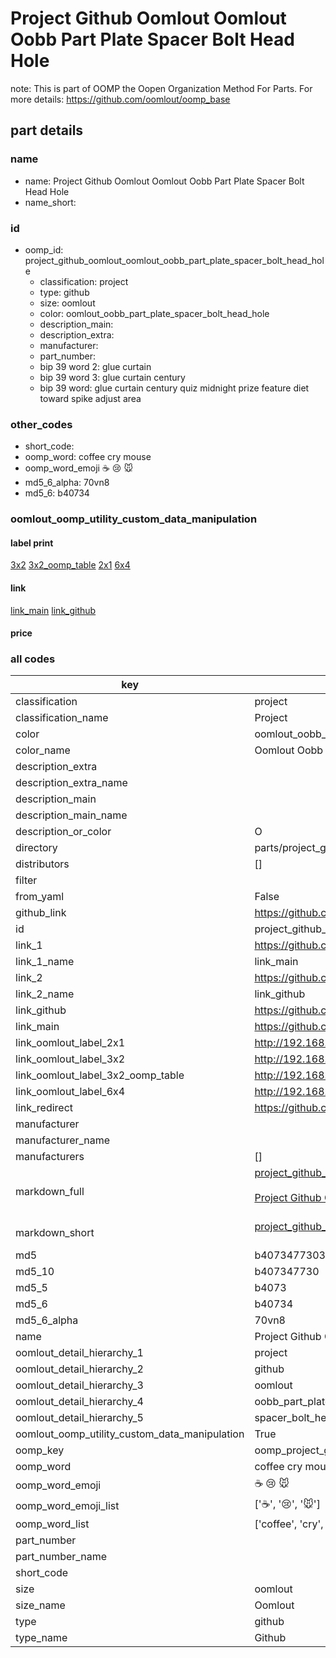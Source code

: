 # Project Github Oomlout Oomlout Oobb Part Plate Spacer Bolt Head Hole  

note: This is part of OOMP the Oopen Organization Method For Parts. For more details: https://github.com/oomlout/oomp_base

##  part details
  







### name
* name: Project Github Oomlout Oomlout Oobb Part Plate Spacer Bolt Head Hole
* name_short: 
### id
* oomp_id: project_github_oomlout_oomlout_oobb_part_plate_spacer_bolt_head_hole
  * classification: project
  * type: github
  * size: oomlout
  * color: oomlout_oobb_part_plate_spacer_bolt_head_hole
  * description_main: 
  * description_extra: 
  * manufacturer: 
  * part_number: 
  * bip 39 word 2: glue curtain
  * bip 39 word 3: glue curtain century
  * bip 39 word: glue curtain century quiz midnight prize feature diet toward spike adjust area

### other_codes
* short_code: 
* oomp_word: coffee cry mouse
* oomp_word_emoji :coffee: :cry: :mouse:
* md5_6_alpha: 70vn8
* md5_6: b40734






### oomlout_oomp_utility_custom_data_manipulation
#### label print
[3x2](http://192.168.1.245:1112/?label=oomp%2070vn8)
[3x2_oomp_table](http://192.168.1.108:1112/?label=oomp%2070vn8)
[2x1](http://192.168.1.242:1112/?label=oomp%2070vn8)
[6x4](http://192.168.1.55:1112/?label=oomp%2070vn8)    

#### link

[link_main](https://github.com/oomlout/oomlout_oomp_version_1_messy/tree/main/parts/project_github_oomlout_oomlout_oobb_part_plate_spacer_bolt_head_hole) [link_github](https://github.com/oomlout/oomlout_oomp_version_1_messy/tree/main/parts/project_github_oomlout_oomlout_oobb_part_plate_spacer_bolt_head_hole)                             

#### price







### all codes 
| key | value |  
| --- | --- |  
| classification | project |  
| classification_name | Project |  
| color | oomlout_oobb_part_plate_spacer_bolt_head_hole |  
| color_name | Oomlout Oobb Part Plate Spacer Bolt Head Hole |  
| description_extra |  |  
| description_extra_name |  |  
| description_main |  |  
| description_main_name |  |  
| description_or_color | O  |  
| directory | parts/project_github_oomlout_oomlout_oobb_part_plate_spacer_bolt_head_hole |  
| distributors | [] |  
| filter |  |  
| from_yaml | False |  
| github_link | https://github.com/oomlout/oomlout_oomp_part_src/tree/main/parts/project_github_oomlout_oomlout_oobb_part_plate_spacer_bolt_head_hole |  
| id | project_github_oomlout_oomlout_oobb_part_plate_spacer_bolt_head_hole |  
| link_1 | https://github.com/oomlout/oomlout_oomp_version_1_messy/tree/main/parts/project_github_oomlout_oomlout_oobb_part_plate_spacer_bolt_head_hole |  
| link_1_name | link_main |  
| link_2 | https://github.com/oomlout/oomlout_oomp_version_1_messy/tree/main/parts/project_github_oomlout_oomlout_oobb_part_plate_spacer_bolt_head_hole |  
| link_2_name | link_github |  
| link_github | https://github.com/oomlout/oomlout_oomp_version_1_messy/tree/main/parts/project_github_oomlout_oomlout_oobb_part_plate_spacer_bolt_head_hole |  
| link_main | https://github.com/oomlout/oomlout_oomp_version_1_messy/tree/main/parts/project_github_oomlout_oomlout_oobb_part_plate_spacer_bolt_head_hole |  
| link_oomlout_label_2x1 | http://192.168.1.242:1112/?label=oomp%2070vn8 |  
| link_oomlout_label_3x2 | http://192.168.1.245:1112/?label=oomp%2070vn8 |  
| link_oomlout_label_3x2_oomp_table | http://192.168.1.108:1112/?label=oomp%2070vn8 |  
| link_oomlout_label_6x4 | http://192.168.1.55:1112/?label=oomp%2070vn8 |  
| link_redirect | https://github.com/oomlout/oomlout_oomp_version_1_messy/tree/main/parts/project_github_oomlout_oomlout_oobb_part_plate_spacer_bolt_head_hole |  
| manufacturer |  |  
| manufacturer_name |  |  
| manufacturers | [] |  
| markdown_full | [project_github_oomlout_oomlout_oobb_part_plate_spacer_bolt_head_hole](none)<br>[](none)<br>[Project Github Oomlout Oomlout Oobb Part Plate Spacer Bolt Head Hole](none)<br><br> |  
| markdown_short | [project_github_oomlout_oomlout_oobb_part_plate_spacer_bolt_head_hole](none)<br><br> |  
| md5 | b4073477303daa86ad463afe4acd8b1f |  
| md5_10 | b407347730 |  
| md5_5 | b4073 |  
| md5_6 | b40734 |  
| md5_6_alpha | 70vn8 |  
| name | Project Github Oomlout Oomlout Oobb Part Plate Spacer Bolt Head Hole |  
| oomlout_detail_hierarchy_1 | project |  
| oomlout_detail_hierarchy_2 | github |  
| oomlout_detail_hierarchy_3 | oomlout |  
| oomlout_detail_hierarchy_4 | oobb_part_plate |  
| oomlout_detail_hierarchy_5 | spacer_bolt_head_hole |  
| oomlout_oomp_utility_custom_data_manipulation | True |  
| oomp_key | oomp_project_github_oomlout_oomlout_oobb_part_plate_spacer_bolt_head_hole |  
| oomp_word | coffee cry mouse |  
| oomp_word_emoji | :coffee: :cry: :mouse: |  
| oomp_word_emoji_list | [':coffee:', ':cry:', ':mouse:'] |  
| oomp_word_list | ['coffee', 'cry', 'mouse'] |  
| part_number |  |  
| part_number_name |  |  
| short_code |  |  
| size | oomlout |  
| size_name | Oomlout |  
| type | github |  
| type_name | Github |  
